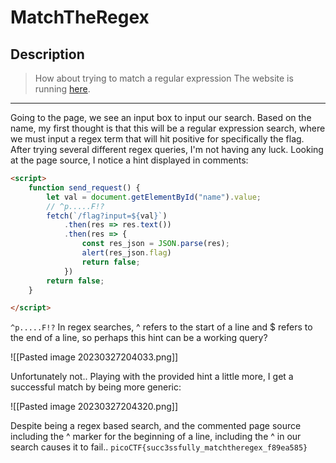 # MatchTheRegex
## Description
>How about trying to match a regular expression The website is running [here](http://saturn.picoctf.net:49351/).

---
Going to the page, we see an input box to input our search. Based on the name, my first thought is that this will be a regular expression search, where we must input a regex term that will hit positive for specifically the flag. After trying several different regex queries, I'm not having any luck. Looking at the page source, I notice a hint displayed in comments:
```html
<script>
	function send_request() {
		let val = document.getElementById("name").value;
		// ^p.....F!?
		fetch(`/flag?input=${val}`)
			.then(res => res.text())
			.then(res => {
				const res_json = JSON.parse(res);
				alert(res_json.flag)
				return false;
			})
		return false;
	}

</script>
```
`^p.....F!?`
In regex searches, ^ refers to the start of a line and $ refers to the end of a line, so perhaps this hint can be a working query?

![[Pasted image 20230327204033.png]]

Unfortunately not..
Playing with the provided hint a little more, I get a successful match by being more generic:

![[Pasted image 20230327204320.png]]

Despite being a regex based search, and the commented page source including the ^ marker for the beginning of a line, including the ^ in our search causes it to fail..
`picoCTF{succ3ssfully_matchtheregex_f89ea585}`